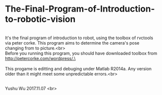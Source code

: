# The-Final-Program-of-Introduction-to-robotic-vision
<br>It's the final program of introduction to robot, using the toolbox of rvctools via peter corke. This program aims to determine the camera's pose changing from to picture.\<br>
<br>Before you running this program, you should have downloaded toolbox from http://petercorke.com/wordpress/.\<br>
<br>This progame is editting and debuging under Matlab R2014a. Any version older than it might meet some unpredictable errors.\<br>

<br>Yushu Wu 2017.11.07 \<br>
